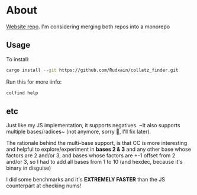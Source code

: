 # About

[Website repo](https://github.com/Rudxain/Collatz-finder). I'm considering merging both repos into a monorepo

## Usage

To install:

```sh
cargo install --git https://github.com/Rudxain/collatz_finder.git
```

Run this for more ℹinfo:

```sh
colfind help
```

## etc

Just like my JS implementation, it supports negatives. ~It also supports multiple bases/radices~ (not anymore, sorry 🙁, I'll fix later).

The rationale behind the multi-base support, is that CC is more interesting and helpful to explore/experiment in **bases 2 & 3** and any other base whose factors are 2 and/or 3, and bases whose factors are +-1 offset from 2 and/or 3, so I had to add all bases from 1 to 10 (and hexdec, because it's binary in disguise)

I did some benchmarks and it's **EXTREMELY FASTER** than the JS counterpart at checking nums!
